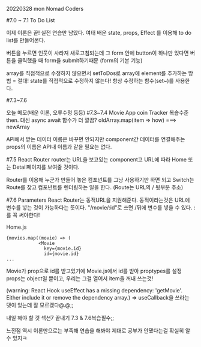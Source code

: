20220328 mon
Nomad Coders

#7.0 ~ 7.1 To Do List

이제 이론은 끝! 실전 연습만 남았다.
여태 배운 state, props, Effect 를 이용해 to do list를 만들어본다.

버튼을 누르면 인풋이 사라져 새로고침되는데
그 form 안에 button이 하나만 있다면 버튼을 클릭했을 때 form을 submit하기때문 (form의 기본 기능)


array를 직접적으로 수정하지 않으면서 setToDos로 array에 element를 추가하는 방법 =
절대! state를 직접적으로 수정하지 않는다! 항상 수정하는 함수(set~)를 사용한다.

#7.3~7.6

오늘 메모(배운 이론, 오류수정 등등)
#7.3~7.4 Movie App
coin Tracker 복습수준
then. 대신 async await 함수가 더 깔끔?
oldArray.map(item => how) ===> newArray

API에서 받는 데이터 이름은 바꾸면 안되지만 component간 데이터를 연결해주는 props의 이름은 API내 이름과 같을 필요는 없다.


#7.5 React Router
router는 URL을 보고있는 component고
URL에 따라 Home 또는 Detail페이지를 보여줄 것이다.

Router를 이용해 누군가 만들어 놓은 컴포넌트를 그냥 사용하기만 하면 되고
Switch는 Route를 찾고 컴포넌트를 렌더링하는 일을 한다. (Route는 URL의 / 뒷부분 주소)


#7.6 Parameters
React Router는 동적URL을 지원해준다.
동적이라는것은 URL에 변수를 넣는 것이 가능하다는 뜻이다.
"/movie/:id"로 쓰면 /뒤에 변수를 넣을 수 있다. :를 꼭 써야한다!

Home.js
```
{movies.map((movie) => (
            <Movie
              key={movie.id}
              id={movie.id}
...
```
Movie가 prop으로 id를 받고있기에 Movie.js에서 id를 받아 proptypes를 설정
props는 object일 뿐이고, 우리는 그걸 열어서 item을 꺼내 쓰는것!


(warning: React Hook useEffect has a missing dependency: 'getMovie'. Either include it or remove the dependency array.)
=> useCallback을 쓰라는 댓이 있는데 잘 모르겠다@.@;;

내일 해야 할 것
섹션7 끝내기 
7.3 & 7.6복습필수;;

느낀점
역시 이론만으로는 부족해 연습을 해봐야 제대로 공부가 안됐다는걸 확실히 알 수 있지ㅋ

